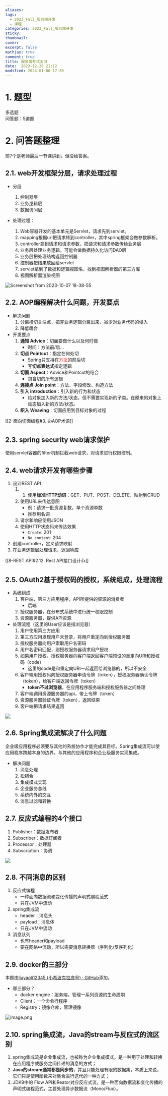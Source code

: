 ```yaml
---
aliases: 
tags:
  - 2023_Fall_服务端开发
  - 课程
categories: 2023_Fall_服务端开发
sticky: 
thumbnail: 
cover: 
excerpt: false
mathjax: true
comment: true
title: 服务端考试复习
date:  2023-12-28 21:12
modified: 2024-01-06 17:30
---
```


# 1. 题型

多选题  
问答题：5道题

# 2. 问答题整理

前7个是老师最后一节课讲到，但没给答案。

## 2.1. web开发框架分层，请求处理过程

- 分层
	1. 控制器层
	2. 业务逻辑层
	3. 数据访问层

- 处理过程：
	1. Web容器开发的基本单元是Servlet，请求先到servlet。
	2. mapping根据url把请求转到controller，其中spring框架会做参数解析。
	3. controller拿到请求和请求参数，把请求和请求参数传给业务层
	4. 业务层处理业务逻辑，可能会做数据持久化访问DAO层
	5. 业务层把处理结构返回控制器
	6. 控制器把结果放回给servlet
	7. servlet拿到了数据和逻辑视图名，找到视图解析器的第三方库
	8. 视图解析器渲染视图

![Screenshot from 2023-10-07 18-38-55](https://chillcharlie-img.oss-cn-hangzhou.aliyuncs.com/image%2F2023%2F12%2F18%2F10-13-42-ca4167c94583a1706c06fdd1405e61c3-Screenshotundefinedfromundefined2023-10-07undefined18-38-55-eb0c99.png)

## 2.2. AOP编程解决什么问题，开发要点

- 解决问题
	1. 分离横切关注点，把非业务逻辑分离出来，减少对业务代码的侵入
	2. 降低耦合
- 开发要点
	1. **通知 Advice**：切面要做什么以及何时做
		- 时间：方法前/后...
	2. **切点 Pointcut**：指定在何处切
		- Spring只支持在<font color="#ff0000">方法</font>的前后切
		- 写**切点表达式**指定逻辑
	3. **切面 Aspect**：Advice和Pointcut的结合
		- 包含切的所有逻辑
	4. **连接点 Join point**：方法、字段修改、构造方法
	5. **引入 introduction**：引入新的行为和状态
		- 给对象加入新的方法/状态，但不需要实现新的子类。在原来的对象上动态加入新的方法/状态。
	6. **织入 Weaving**：切面应用到目标对象的过程

[[2-面向切面编程#3. 👍AOP术语]]

## 2.3. spring security web请求保护

使用servlet容器的filter机制拦截web请求，对请求进行权限控制。

## 2.4. web请求开发有哪些步骤

1. 设计REST API
	1. 1. 使用**标准HTTP动词**：GET、PUT、POST、DELETE，映射到CRUD
	2. 使用URL来传达意图
		- 例：请求一批资源复数，单个资源单数
		- 推荐用名词
	3. 请求和响应使用JSON
	4. 使用HTTP状态码来传达效果
		- `Create`: 201
		- `No content`: 204
2. 创建controller，定义请求映射
3. 在业务逻辑层处理请求，返回响应

[[8-REST API#2.12. Rest API接口设计👍]]

## 2.5. OAuth2基于授权码的授权，系统组成，处理流程

- 系统组成
	1. 客户端，第三方应用程序，API所提供的资源的消费者
		- 后端
	2. 授权服务器，在分布式系统中进行统一权限控制
	3. 资源服务器，提供API资源
- 处理流程（这里的User应该是指浏览器）
	1. 用户使用第三方应用
	2. 第三方应用发现用户未登录，将用户重定向到授权服务器
	3. 授权服务器向用户索取用户名密码
	4. 用户名密码匹配，则授权服务器请求用户授权
	5. 如果用户授权，授权服务器向客户端返回客户端预设的重定向URI和授权码（code）
		- 这里的code是和重定向URI一起返回给浏览器的，所以不安全
	6. 客户端用授权码向授权服务器申请令牌（token），授权服务器确认令牌（token），给客户端返回令牌（token）
		- **token不过浏览器**，在应用程序服务端和授权服务器之间处理
	7. 客户端调用资源服务器的api，带上令牌（token）
	8. 资源服务器验证令牌（token），返回结果
	9. 客户端把请求结果返回

![](https://chillcharlie-img.oss-cn-hangzhou.aliyuncs.com/image%2F2023%2F11%2F13%2F19-20-30-a83b91bcb885875b08c329f60f5ac115-msedge_CL3vHC98yN-06bb6b.png)

## 2.6. Spring集成流解决了什么问题

企业级应用程序必须要与其他的系统协作才能完成其目标。Spring集成流可以使应用程序跨越本身的边界，与其他的应用程序和企业级服务实现集成。

- 解决问题
	1. 消息处理
	2. 松耦合
	3. 集成模式实现
	4. 企业服务总线
	5. 系统内外的交互
	6. 消息过滤和转换

## 2.7. 反应式编程的4个接口

1. Publisher：数据发布者
2. Subscriber：数据订阅者
3. Processor：处理器
4. Subscription：协调

![](https://chillcharlie-img.oss-cn-hangzhou.aliyuncs.com/image%2F2023%2F11%2F30%2F19-07-41-798ed044f2aa4ce418bbeb6519cfa668-20231130190741-06575a.png)

## 2.8. 不同消息的区别

1. 反应式编程
	- 一种面向数据流和变化传播的声明式编程范式
	- 只在JVM中流动
2. spring集成流
	- header：消息头
	- payload：消息体
	- 只在JVM中流动
3. 消息队列
	- 也有header和payload
	- 要在网络中流动，所以需要消息转换器（序列化/反序列化）

## 2.9. docker的三部分

本题由[liuyaoli12345 (小希波克拉底号) · GitHub](https://github.com/liuyaoli12345)添加。

- 哪三部分？
	- docker engine：服务端，管理一系列资源的生命周期
	- Client：一个命令行程序
	- Registry：镜像仓库，管理镜像

![image.png](https://chillcharlie-img.oss-cn-hangzhou.aliyuncs.com/image%2F2023%2F12%2F14%2F18-48-51-551a7d3c33dd450f7f8dc60d1a6ae29c-20231214184848-94a261.png)

## 2.10. spring集成流，Java的stream与反应式的流区别

1. spring集成流是企业集成流，也被称为企业集成模式，是一种用于处理和转换在应用程序或服务之间传递的消息的方式；
2. **Java的stream通常都是同步的**，并且只能处理有限的数据集，本质上来说，它们只是使用函数来对集合进行迭代的一种方式；
3. JDK9中的 Flow API和Reator对应反应式流，是一种面向数据流和变化传播的声明式编程范式，主要处理异步数据流（Mono/Flux）。